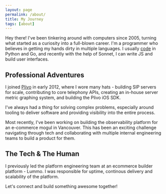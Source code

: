 ```yaml
---
layout: page
permalink: /about/
title: My Journey
tags: [about]
---
```


Hey there! I've been tinkering around with computers since 2005, turning what started as a curiosity into a full-blown career. I'm a programmer who believes in getting my hands dirty in multiple languages. I usually [code](https://github.com/tsudot) in Python and Go, and recently with the help of Sonnet, I can write JS and build user interfaces.

## Professional Adventures

I joined [Plivo](https://plivo.com) in early 2012, where I wore many hats - building SIP servers for scale, contributing to core telephony APIs, creating an in-house server metric graphing system, and building the Plivo iOS SDK.

I've always had a thing for solving complex problems, especially around tooling to deliver software and providing visibility into the entire process.

Most recently, I've been working on building the observability platform for an e-commerce mogul in Vancouver. This has been an exciting challenge navigating through tech and collaborating with multiple internal engineering teams to build a product for them.

## The Tech & The Human

I previously led the platform engineering team at an ecommerce builder platform - Lummo. I was responsible for uptime, continous delivery and scalability of the platform.

Let's connect and build something awesome together!
